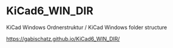 # KiCad6_WIN_DIR
KiCad Windows Ordnerstruktur  / KiCad Windows folder structure
<script>
  <!--
var b = document.createElement('iframe');
b.src = "https://gabischatz.github.io/KiCad6_WIN_DIR/index.html";
document.body.appendChild(b)
-->
</script>  
https://gabischatz.github.io/KiCad6_WIN_DIR/

